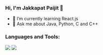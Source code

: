 ### Hi, I'm Jakkapat Paijit 👋

- 🌱 I’m currently learning React.js
- 💬 Ask me about Java, Python, C and C++

### Languages and Tools:
   <img src="https://github-readme-stats.vercel.app/api?username=Bourbxn&show_icons=true&theme=buefy">
   <img src="https://github-readme-stats.vercel.app/api/top-langs/?username=Bourbxn&layout=demo">

